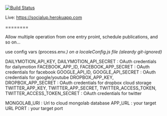 [![Build Status](https://semaphoreci.com/api/v1/projects/83543cfd-965b-404c-97e5-f33d9d79c284/557613/badge.svg)](https://semaphoreci.com/drhelmut/socialup)

Live: https://socialup.herokuapp.com

========

Allow multiple operation from one entry proint, schedule publications, and so on...

use config vars (process.env.<VAR>) on a localeConfig.js file (aleardy git-ignored)

DAILYMOTION_API_KEY, DAILYMOTION_API_SECRET : OAuth credentials for dailymotion
FACEBOOK_APP_ID, FACEBOOK_APP_SECRET : OAuth credentials for facebook
GOOGLE_API_ID, GOOGLE_API_SECRET : OAuth credentials for google/youtube
DROPBOX_APP_KEY, DROPBOX_APP_SECRET : OAuth credentials for dropbox cloud storage
TWITTER_APP_KEY, TWITTER_APP_SECRET, TWITTER_ACCESS_TOKEN, TWITTER_ACCESS_TOKEN_SECRET : OAuth credentials for twitter

MONGOLAB_URI : Url to cloud mongolab database
APP_URL : your target URL
PORT : your target port